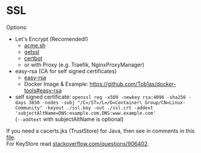 # SSL

Options:
* Let's Encrypt (Recomended!)
  * [acme.sh](https://github.com/acmesh-official/acme.sh)
  * [getssl](https://github.com/srvrco/getssl)
  * [certbot](https://certbot.eff.org/)
  * or with Proxy (e.g. Traefik, NginxProxyManager)
* easy-rsa (CA for self signed certificates)
  * [easy-rsa](https://github.com/OpenVPN/easy-rsa)
  * Docker Image & Example: https://github.com/Tob1as/docker-tools#easy-rsa
* self signed certificate: `openssl req -x509 -newkey rsa:4096 -sha256 -days 3650 -nodes -subj "/C=/ST=/L=/O=Container\ Group/CN=Linux-Community" -keyout ./ssl.key -out ./ssl.crt -addext 'subjectAltName=DNS:example.com,DNS:www.example.com'`  
(`--addtext` with subjectAltName is optional)

If you need a cacerts.jks (TrustStore) for Java, then see in comments in this [file](https://github.com/Tob1as/docker-kubernetes-collection/blob/master/examples_k8s/ca-jks-files-secret.yaml#L8-L23).  
For KeyStore read [stackoverflow.com/questions/906402](https://stackoverflow.com/questions/906402/how-to-import-an-existing-x-509-certificate-and-private-key-in-java-keystore-to).

